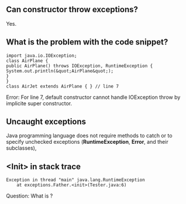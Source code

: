 ## Can constructor throw exceptions?  
Yes. 

## What is the problem with the code snippet? 
```
import java.io.IOException;
class AirPlane {
public AirPlane() throws IOException, RuntimeException {
System.out.println(&quot;AirPlane&quot;);
}
}
class AirJet extends AirPlane { } // line 7
```  
Error: For line 7, default constructor cannot handle IOException throw by implicite super constructor. 

## Uncaught exceptions
Java programming language does not require methods to catch or to specify unchecked exceptions (**RuntimeException**, **Error**, and their subclasses),

## \<Init> in stack trace
```
Exception in thread "main" java.lang.RuntimeException
	at exceptions.Father.<init>(Tester.java:6)
```
Question: What is <init>?  
